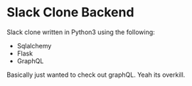 # Slack Clone Backend

Slack clone written in Python3 using the following:
* Sqlalchemy
* Flask
* GraphQL

Basically just wanted to check out graphQL. Yeah its overkill.
